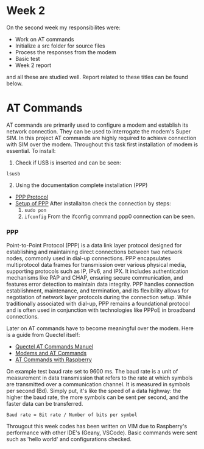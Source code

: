 # Week 2

On the second week my responsibilites were:
-   Work on AT commands
-   Initialize a src folder for source files
-   Process the responses from the modem
-   Basic test
-   Week 2 report
  
and all these are studied well. Report related to these titles can be found below.

# AT Commands
AT commands are primarily used to configure a modem and establish its network connection. They can be used to interrogate the modem's Super SIM.
In this project AT commands are highly required to achieve connection with SIM over the modem. Throughout this task first installation of modem is essential. To install:

1. Check if USB is inserted and can be seen:
```
lsusb
```
2. Using the documentation complete installation (PPP)
- [PPP Protocol](https://docs.sixfab.com/page/setting-up-the-ppp-connection-for-sixfab-shield-hat)
- [Setup of PPP](https://www.twilio.com/docs/iot/supersim/getting-started-super-sim-raspberry-pi-sixfab-base-hat)
After installaiton check the connection by steps:
	1. `sudo pon`
	2. `ifconfig`
	From the ifconfig command ppp0 connection can be seen.

### PPP
Point-to-Point Protocol (PPP) is a data link layer protocol designed for establishing and maintaining direct connections between two network nodes, commonly used in dial-up connections. PPP encapsulates multiprotocol data frames for transmission over various physical media, supporting protocols such as IP, IPv6, and IPX. It includes authentication mechanisms like PAP and CHAP, ensuring secure communication, and features error detection to maintain data integrity. PPP handles connection establishment, maintenance, and termination, and its flexibility allows for negotiation of network layer protocols during the connection setup. While traditionally associated with dial-up, PPP remains a foundational protocol and is often used in conjunction with technologies like PPPoE in broadband connections.

    
   
Later on AT commands have to become meaningful over the modem. Here is a guide from Quectel itself:
- [Quectel AT Commands Manuel](https://www.quectel.com/wp-content/uploads/2021/05/Quectel_RG50xQRM5xxQ_Series_AT_Commands_Manual_V1.1.pdf)
- [Modems and AT Commands](https://en.m.wikibooks.org/wiki/Serial_Programming/Modems_and_AT_Commands)
- [AT Commands with Raspberry](https://forums.raspberrypi.com/viewtopic.php?t=183796)
  
On example test baud rate set to 9600 ms. The baud rate is a unit of measurement in data transmission that refers to the rate at which symbols are transmitted over a communication channel. It is measured in symbols per second (Bd). Simply put, it's like the speed of a data highway: the higher the baud rate, the more symbols can be sent per second, and the faster data can be transferred. 
```
Baud rate = Bit rate / Number of bits per symbol

```

Througout this week codes has been written on VIM due to Raspberry's performance with other IDE's (Geany, VSCode).
Basic commands were sent such as 'hello world' and configurations checked.
